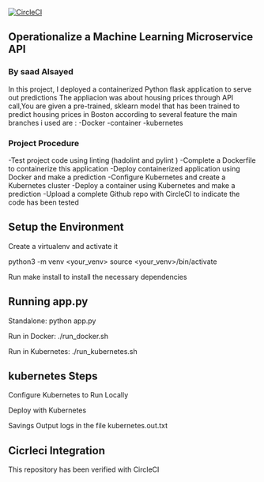  [![CircleCI](https://circleci.com/gh/saadalsayed/Microservice.svg?style=svg&circle-token=50c088a80a501340bd8cc40049e200a7f6f58f0f)](https://app.circleci.com/pipelines/github/saadalsayed/Microservice?branch=master)
 
## Operationalize a Machine Learning Microservice API
### By saad Alsayed

In this project, I deployed a containerized Python flask application to serve out predictions The appliacion was about housing prices through API call,You are given a pre-trained, sklearn model that has been trained to predict housing prices in Boston according to several feature
the main branches i used are :
-Docker 
-container
-kubernetes

### Project Procedure


-Test project code using linting (hadolint and pylint )
-Complete a Dockerfile to containerize this application
-Deploy containerized application using Docker and make a prediction
-Configure Kubernetes and create a Kubernetes cluster
-Deploy a container using Kubernetes and make a prediction
-Upload a complete Github repo with CircleCI to indicate the code has been tested

## Setup the Environment
Create a virtualenv and activate it

python3 -m venv <your_venv>
source <your_venv>/bin/activate

Run make install to install the necessary dependencies

## Running app.py
Standalone: python app.py

Run in Docker: ./run_docker.sh

Run in Kubernetes: ./run_kubernetes.sh

## kubernetes Steps

Configure Kubernetes to Run Locally

Deploy with Kubernetes

Savings Output logs in the file kubernetes.out.txt

## Cicrleci Integration 
This repository has been verified with CircleCI 

